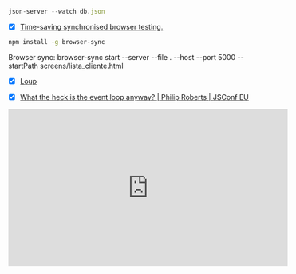 ```js
json-server --watch db.json
```

- [x] [Time-saving synchronised browser testing.](https://browsersync.io/)

```sh
npm install -g browser-sync
```

Browser sync: browser-sync start --server --file . --host --port 5000 --startPath screens/lista_cliente.html


- [x] [Loup](http://latentflip.com/loupe/?code=JC5vbignYnV0dG9uJywgJ2NsaWNrJywgZnVuY3Rpb24gb25DbGljaygpIHsKICAgIHNldFRpbWVvdXQoZnVuY3Rpb24gdGltZXIoKSB7CiAgICAgICAgY29uc29sZS5sb2coJ1lvdSBjbGlja2VkIHRoZSBidXR0b24hJyk7ICAgIAogICAgfSwgMjAwMCk7Cn0pOwoKY29uc29sZS5sb2coIkhpISIpOwoKc2V0VGltZW91dChmdW5jdGlvbiB0aW1lb3V0KCkgewogICAgY29uc29sZS5sb2coIkNsaWNrIHRoZSBidXR0b24hIik7Cn0sIDUwMDApOwoKY29uc29sZS5sb2coIldlbGNvbWUgdG8gbG91cGUuIik7!!!PGJ1dHRvbj5DbGljayBtZSE8L2J1dHRvbj4%3D)

- [x] [What the heck is the event loop anyway? | Philip Roberts | JSConf EU](https://youtu.be/8aGhZQkoFbQ)


<iframe width="560" height="315" src="https://www.youtube.com/embed/8aGhZQkoFbQ" title="YouTube video player" frameborder="0" allow="accelerometer; autoplay; clipboard-write; encrypted-media; gyroscope; picture-in-picture" allowfullscreen></iframe>
